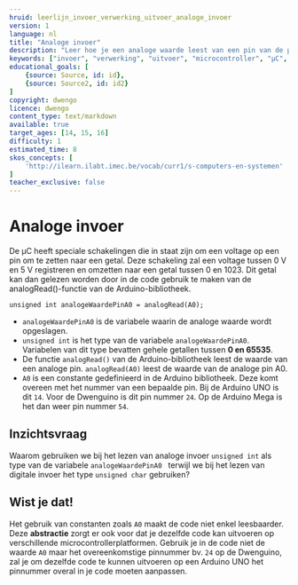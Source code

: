 ```yaml
---
hruid: leerlijn_invoer_verwerking_uitvoer_analoge_invoer
version: 1
language: nl
title: "Analoge invoer"
description: "Leer hoe je een analoge waarde leest van een pin van de µC."
keywords: ["invoer", "verwerking", "uitvoer", "microcontroller", "µC", "arduino", "dwenguino", "analogRead"]
educational_goals: [
    {source: Source, id: id}, 
    {source: Source2, id: id2}
]
copyright: dwengo
licence: dwengo
content_type: text/markdown
available: true
target_ages: [14, 15, 16]
difficulty: 1
estimated_time: 8
skos_concepts: [
    'http://ilearn.ilabt.imec.be/vocab/curr1/s-computers-en-systemen'
]
teacher_exclusive: false
---
```


# Analoge invoer

De µC heeft speciale schakelingen die in staat zijn om een voltage op een pin om te zetten naar een getal. Deze schakeling zal een voltage tussen 0 V en 5 V registreren en omzetten naar een getal tussen 0 en 1023. Dit getal kan dan gelezen worden door  in de code gebruik te maken van de analogRead()-functie van de Arduino-bibliotheek.

```
unsigned int analogeWaardePinA0 = analogRead(A0);
```

- `analogeWaardePinA0` is de variabele waarin de analoge waarde wordt opgeslagen.
- `unsigned int` is het type van de variabele `analogeWaardePinA0`. Variabelen van dit type bevatten gehele getallen tussen **0 en 65535**.
- De functie `analogRead()` van de Arduino-bibliotheek leest de waarde van een analoge pin. `analogRead(A0)` leest de waarde van de analoge pin A0.
- `A0` is een constante gedefinieerd in de Arduino bibliotheek. Deze komt overeen met het nummer van een bepaalde pin. Bij de Arduino UNO is dit `14`. Voor de Dwenguino is dit pin nummer `24`. Op de Arduino Mega is het dan weer pin nummer `54`.

<div class="dwengo-content assignment">
    <h2 class="title">Inzichtsvraag</h2>
    <div class="content">
        <p>
        Waarom gebruiken we bij het lezen van analoge invoer <code class="language-cpp">unsigned int</code> als type van de variabele <code class="language-cpp">analogeWaardePinA0 </code> terwijl we bij het lezen van digitale invoer het type <code class="language-cpp">unsigned char</code> gebruiken?
        </p>
    </div>
</div>

<div class="dwengo-content sideinfo">
    <h2 class="title">Wist je dat!</h2>
    <div class="content">
        <p>
            Het gebruik van constanten zoals <code class="language-cpp">A0</code> maakt de code niet enkel leesbaarder. Deze <strong>abstractie</strong> zorgt er ook voor dat je dezelfde code kan uitvoeren op verschillende microcontrollerplatformen. Gebruik je in de code niet de waarde <code class="language-cpp">A0</code> maar het overeenkomstige pinnummer bv. <code class="language-cpp">24</code> op de Dwenguino, zal je om dezelfde code te kunnen uitvoeren op een Arduino UNO het pinnummer overal in je code moeten aanpassen.
        </p>
    </div>
</div>
